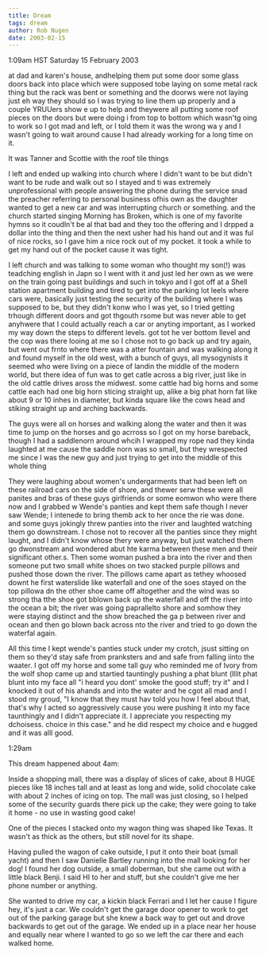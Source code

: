 ```yaml
---
title: Dream
tags: dream
author: Rob Nugen
date: 2003-02-15
---
```


<p class=date>1:09am HST Saturday 15 February 2003</p>

<p class=dream>at dad and karen's house, andhelping them put some door
some glass doors back into place which were supposed tobe laying on
some metal rack thing but the rack was bent or something and the
doorws were not laying just eh way they should so I was trying to line
them up properly and a couple YRUUers show e up to help and theywere
all putting some roof pieces on the doors but were doing i from top to
bottom which wasn'tg oing to work so I got mad and left, or I told
them it was the wrong wa y and I wasn't going to wait around cause I
had already working for a long time on it.</p>

<p class=dream>It was Tanner and Scottie with the roof tile things</p>

<p class=dream>I left and ended up walking into church where I didn't
want to be but didn't want to be rude and walk out so I stayed and ti
was extremely unprofessional with people answering the phone during
the service snad the preacher referring to personal business ofhis own
as the daughter wanted to get a new car and was interrupting church or
something. and the church started singing Morning has Broken, which is
one of my favorite hymns so it coudln't be al that bad and they too
the offering and I drpped a dollar into the thing and then the next
usher had his hand out and it was ful of nice rocks, so I gave him a
nice rock out of my pocket.  it took a while to get my hand out of the
pocket cause it was tight.</p>

<p class=dream>I left church and was talking to some woman who thought
my son(!) was teadching english in Japn so I went with it and just led
her own as we were on the train going past buildings and such in tokyo
and I got off at a Shell station apartment building and tired to get
into the parking lot leels where cars were, basically just testing the
security of the building where I was supposed to be, but they didn't
konw who I was yet, so I tried getting trhough different doors and got
thgouth rsome but was never able to get anyhwere that I could actually
reach a car or anyting important, as I worked my way down the steps to
different levels.  got tot he ver bottom llevel and the cop was there
looing at me so I chose not to go back up and try again, but went out
frnto where there was a atter fountain and was walking along it and
found myself in the old west, with a bunch of guys, all mysogynists it
seemed who were living on a piece of landin the middle of the modern
world, but there idea of fun was to get catle across a big river, just
like in the old cattle drives aross the midwest.  some cattle had big
horns and some cattle each had one big horn sticing straight up, alike
a big phat horn fat like about 9 or 10 inhes in diameter, but kinda
square like the cows head and stiking straight up and arching
backwards.</p>

<p class=dream>The guys were all on horses and walking along the water
and then it was time to jump on the horses and go acrross so I got on
my horse bareback, though I had a saddlenorn around whcih I wrapped my
rope nad they kinda laughted at me cause the saddle norn was so
small, but they wrespected me since I was the new guy and just trying
to get into the middle of this whole thing</p>

<p class=dream>They were laughing about women's undergarments that had
been left on these railroad cars on the side of shore, and thewer serw
these were all panites and bras of these guys girlfriends or some
eomwon who were there now and I grabbed w Wende's panties and kept
them safe though I never saw Wende; I intenede to bring themb ack to
her once the rie was done. and some guys jokingly threw panties into
the river and laughted watching them go downstream.  I chose not to
recover all the panties since they might laught, and I didn't know
whose thery were anyway, but just watched them go dwonstream and
wondered abut hte karma between these men and their significant
other.s.  Then some woman pushed a bra into the river and then someone
put two small white shoes on two stacked purple pillows and pushed
those down the river.  The pillows came apart as tethey whoosed downt
he first waterslide like waterfall and one of the soes stayed on the
top pillowa dn the other shoe came off altogether and the wind was so
strong tha tthe shoe got bblown back up the waterfall and off the
river into the ocean a bit; the river was going paprallelto shore and
somhow they were staying distinct and the show breached the ga p
between river and ocean and then go blown back across nto the river
and tried to go down the waterfal again.</p>

<p class=dream>All this time I kept wende's panties stuck under my
crotch, jsust sitting on them so they'd stay safe from pranksters and
and safe from falling iinto the waater.  I got off my horse and some
tall guy who reminded me of Ivory from the wolf shop came up and
startied tauntingly pushing a phat blunt (lllit phat blunt into my
face all "i heard you dont' smoke the good stuff; try it" and I
knocked it out of his ahands and into the water and he cgot all mad
and I stood my groud, "I know that they must hav told you how I feel
about that, that's why I acted so aggressively cause you were pushing
it into my face taunthingly and I didn't appreciate it.  I appreciate
you respecting my dchoisess.  choice in this case."  and he did
respect my choice and e hugged and it was alll good.</p>

<p class=date>1:29am</p></p>

<p>This dream happened about 4am:</p>

<p class=dream>Inside a shopping mall, there was a display of slices
of cake, about 8 HUGE pieces like 18 inches tall and at least as long
and wide, solid chocolate cake with about 2 inches of icing on top.
The mall was just closing, so I helped some of the security guards
there pick up the cake; they were going to take it home - no use in
wasting good cake!</p>

<p class=dream>One of the pieces I stacked onto my wagon thing was
shaped like Texas.  It wasn't as thick as the others, but still novel
for its shape.</p>

<p class=dream>Having pulled the wagon of cake outside, I put it onto
their boat (small yacht) and then I saw Danielle Bartley running into
the mall looking for her dog!  I found her dog outside, a small
doberman, but she came out with a little black Benji.  I said HI to
her and stuff, but she couldn't give me her phone number or
anything.</p>

<p class=dream>She wanted to drive my car, a kickin black Ferrari and
I let her cause I figure hey, it's just a car.  We couldn't get the
garage door opener to work to get out of the parking garage but she
knew a back way to get out and drove backwards to get out of the
garage.  We ended up in a place near her house and equally near where
I wanted to go so we left the car there and each walked home.</p>
